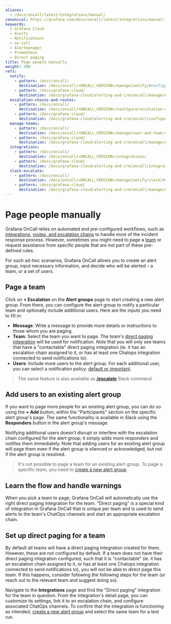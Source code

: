 ```yaml
---
aliases:
  - /docs/oncall/latest/integrations/manual/
canonical: https://grafana.com/docs/oncall/latest/integrations/manual/
keywords:
  - Grafana Cloud
  - Alerts
  - Notifications
  - on-call
  - Alertmanager
  - Prometheus
  - Direct paging
title: Page people manually
weight: 300
refs:
  notify:
    - pattern: /docs/oncall/
      destination: /docs/oncall/<ONCALL_VERSION>/manage/notify/#configure-user-notification-policies
    - pattern: /docs/grafana-cloud/
      destination: /docs/grafana-cloud/alerting-and-irm/oncall/manage/notify/#configure-user-notification-policies
  escalation-chains-and-routes:
    - pattern: /docs/oncall/
      destination: /docs/oncall/<ONCALL_VERSION>/configure/escalation-chains-and-routes/
    - pattern: /docs/grafana-cloud/
      destination: /docs/grafana-cloud/alerting-and-irm/oncall/configure/escalation-chains-and-routes/
  manage-teams:
    - pattern: /docs/oncall/
      destination: /docs/oncall/<ONCALL_VERSION>/manage/user-and-team-management/#manage-teams-in-grafana-oncall
    - pattern: /docs/grafana-cloud/
      destination: /docs/grafana-cloud/alerting-and-irm/oncall/manage/user-and-team-management/#manage-teams-in-grafana-oncall
  integrations:
    - pattern: /docs/oncall/
      destination: /docs/oncall/<ONCALL_VERSION>/integrations/
    - pattern: /docs/grafana-cloud/
      destination: /docs/grafana-cloud/alerting-and-irm/oncall/integrations/
  slack-escalate:
    - pattern: /docs/oncall/
      destination: /docs/oncall/<ONCALL_VERSION>/manage/notify/slack/#slack-escalate-command
    - pattern: /docs/grafana-cloud/
      destination: /docs/grafana-cloud/alerting-and-irm/oncall/manage/notify/slack/#slack-escalate-command
---
```


# Page people manually

Grafana OnCall relies on automated and pre-configured workflows, such as [integrations](ref:integrations),
[routes, and escalation chains](ref:escalation-chains-and-routes) to handle most of the incident response process.
However, sometimes you might need to page a [team](ref:manage-teams) or request assistance from specific people that
are not part of these pre-defined rules.

For such ad-hoc scenarios, Grafana OnCall allows you to create an alert group, input necessary information, and decide
who will be alerted – a team, or a set of users.

## Page a team

Click on **+ Escalation** on the **Alert groups** page to start creating a new alert group.
From there, you can configure the alert group to notify a particular team and optionally include additional users. Here are the inputs you need to fill in:

- **Message**: Write a message to provide more details or instructions to those whom you are paging.
- **Team**: Select the team you want to page. The team's
  [direct paging integration](#learn-the-flow-and-handle-warnings) will be used for notification. _Note_ that you will only
  see teams that have a "contactable" direct paging integration (ie. it has an escalation chain assigned to it, or has
  at least one Chatops integration connected to send notifications to).
- **Users**: Include more users to the alert group. For each additional user, you can select a notification policy:
  [default or important](ref:notify).

> The same feature is also available as [**/escalate**](ref:slack-escalate) Slack command.

## Add users to an existing alert group

If you want to page more people for an existing alert group, you can do so using the **+ Add**
button, within the "Participants" section on the specific alert group's page. The same functionality is available in
Slack using the **Responders** button in the alert group's message.

Notifying additional users doesn't disrupt or interfere with the escalation chain configured for the alert group;
it simply adds more responders and notifies them immediately. Note that adding users for an existing alert group
will page them even if the alert group is silenced or acknowledged, but not if the alert group is resolved.

> It's not possible to page a team for an existing alert group. To page a specific team, you need to
> [create a new alert group](#page-a-team).

## Learn the flow and handle warnings

When you pick a team to page, Grafana OnCall will automatically use the right direct paging integration for the team.
"Direct paging" is a special kind of integration in Grafana OnCall that is unique per team and is used to send alerts
to the team's ChatOps channels and start an appropriate escalation chain.

## Set up direct paging for a team

By default all teams will have a direct paging integration created for them. However, these are not configured by default.
If a team does not have their direct paging integration configured, such that it is "contactable" (ie. it has an
escalation chain assigned to it, or has at least one Chatops integration connected to send notifications to), you will
not be able to direct page this team. If this happens, consider following the following steps for the team (or reach out
to the relevant team and suggest doing so).

Navigate to the **Integrations** page and find the "Direct paging" integration for the team in question. From the
integration's detail page, you can customize its settings, link it to an escalation chain, and configure associated
ChatOps channels. To confirm that the integration is functioning as intended, [create a new alert group](#page-a-team)
and select the same team for a test run.


